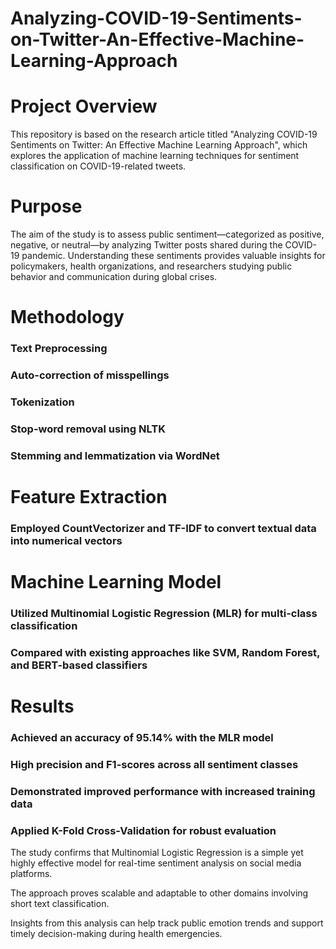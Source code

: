 # Analyzing-COVID-19-Sentiments-on-Twitter-An-Effective-Machine-Learning-Approach

# Project Overview
This repository is based on the research article titled "Analyzing COVID-19 Sentiments on Twitter: An Effective Machine Learning Approach", which explores the application of machine learning techniques for sentiment classification on COVID-19-related tweets.

# Purpose
The aim of the study is to assess public sentiment—categorized as positive, negative, or neutral—by analyzing Twitter posts shared during the COVID-19 pandemic. Understanding these sentiments provides valuable insights for policymakers, health organizations, and researchers studying public behavior and communication during global crises.

# Methodology
### Text Preprocessing

### Auto-correction of misspellings

### Tokenization

### Stop-word removal using NLTK

### Stemming and lemmatization via WordNet

# Feature Extraction

### Employed CountVectorizer and TF-IDF to convert textual data into numerical vectors

# Machine Learning Model

### Utilized Multinomial Logistic Regression (MLR) for multi-class classification

### Compared with existing approaches like SVM, Random Forest, and BERT-based classifiers

# Results
### Achieved an accuracy of 95.14% with the MLR model

### High precision and F1-scores across all sentiment classes

### Demonstrated improved performance with increased training data

### Applied K-Fold Cross-Validation for robust evaluation


The study confirms that Multinomial Logistic Regression is a simple yet highly effective model for real-time sentiment analysis on social media platforms.

The approach proves scalable and adaptable to other domains involving short text classification.

Insights from this analysis can help track public emotion trends and support timely decision-making during health emergencies.

